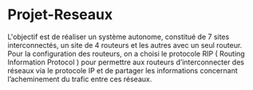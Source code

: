 # Projet-Reseaux
L'objectif est de réaliser un système autonome, constitué de 7 sites interconnectés, un site de 4 routeurs
et les autres avec un seul routeur. Pour la configuration des routeurs, on a choisi le protocole RIP ( Routing Information
Protocol ) pour permettre aux routeurs d’interconnecter des réseaux via le protocole IP et de partager les informations concernant
l’acheminement du trafic entre ces réseaux.
